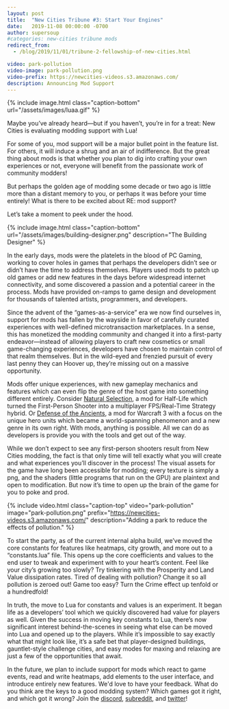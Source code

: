 ```yaml
---
layout: post
title:  "New Cities Tribune #3: Start Your Engines"
date:   2019-11-08 00:00:00 -0700
author: supersoup
#categories: new-cities tribune mods
redirect_from:
  - /blog/2019/11/01/tribune-2-fellowship-of-new-cities.html

video: park-pollution
video-image: park-pollution.png
video-prefix: https://newcities-videos.s3.amazonaws.com/
description: Announcing Mod Support
---
```


{% include image.html class="caption-bottom"
  url="/assets/images/luaa.gif" %}

Maybe you’ve already heard—but if you haven’t, you’re in for a treat: New Cities is evaluating modding support with Lua!

<!--more-->

For some of you, mod support will be a major bullet point in the feature list. For others, it will induce a shrug and an air of indifference. But the great thing about mods is that whether you plan to dig into crafting your own experiences or not, everyone will benefit from the passionate work of community modders!

But perhaps the golden age of modding some decade or two ago is little more than a distant memory to you, or perhaps it was before your time entirely! What is there to be excited about RE: mod support?

Let’s take a moment to peek under the hood.

{% include image.html class="caption-bottom"
  url="/assets/images/building-designer.png"
  description="The Building Designer" %}

In the early days, mods were the platelets in the blood of PC Gaming, working to cover holes in games that perhaps the developers didn’t see or didn’t have the time to address themselves. Players used mods to patch up old games or add new features in the days before widespread internet connectivity, and some discovered a passion and a potential career in the process. Mods have provided on-ramps to game design and development for thousands of talented artists, programmers, and developers.

Since the advent of the “games-as-a-service” era we now find ourselves in, support for mods has fallen by the wayside in favor of carefully curated experiences with well-defined microtransaction marketplaces. In a sense, this has monetized the modding community and changed it into a first-party endeavor—instead of allowing players to craft new cosmetics or small game-changing experiences, developers have chosen to maintain control of that realm themselves. But in the wild-eyed and frenzied pursuit of every last penny they can Hoover up, they’re missing out on a massive opportunity.

Mods offer unique experiences, with new gameplay mechanics and features which can even flip the genre of the host game into something different entirely. Consider [Natural Selection]( https://www.moddb.com/mods/natural-selection), a mod for Half-Life which turned the First-Person Shooter into a multiplayer FPS/Real-Time Strategy hybrid. Or [Defense of the Ancients]( https://www.moddb.com/mods/dota-allstars), a mod for Warcraft 3 with a focus on the unique hero units which became a world-spanning phenomenon and a new genre in its own right. With mods, anything is possible. All we can do as developers is provide you with the tools and get out of the way.

While we don’t expect to see any first-person shooters result from New Cities modding, the fact is that only time will tell exactly what you will create and what experiences you’ll discover in the process! The visual assets for the game have long been accessible for modding; every texture is simply a png, and the shaders (little programs that run on the GPU) are plaintext and open to modification. But now it’s time to open up the brain of the game for you to poke and prod.

{% include video.html class="caption-top"
  video="park-pollution" image="park-pollution.png"
  prefix="https://newcities-videos.s3.amazonaws.com/"
  description="Adding a park to reduce the effects of pollution." %}

To start the party, as of the current internal alpha build, we’ve moved the core constants for features like heatmaps, city growth, and more out to a “constants.lua” file. This opens up the core coefficients and values to the end user to tweak and experiment with to your heart’s content. Feel like your city’s growing too slowly? Try tinkering with the Prosperity and Land Value dissipation rates. Tired of dealing with pollution? Change it so all pollution is zeroed out! Game too easy? Turn the Crime effect up tenfold or a hundredfold!

In truth, the move to Lua for constants and values is an experiment. It began life as a developers’ tool which we quickly discovered had value for players as well. Given the success in moving key constants to Lua, there’s now significant interest behind-the-scenes in seeing what else can be moved into Lua and opened up to the players. While it’s impossible to say exactly what that might look like, it’s a safe bet that player-designed buildings, gauntlet-style challenge cities, and easy modes for maxing and relaxing are just a few of the opportunities that await.

In the future, we plan to include support for mods which react to game events, read and write heatmaps, add elements to the user interface, and introduce entirely new features. We'd love to have your feedback. What do you think are the keys to a good modding system? Which games got it right, and which got it wrong? Join the [discord], [subreddit], and [twitter]!

[subreddit]: https://www.reddit.com/r/New_Cities
[discord]: https://discord.gg/udgeB2E
[twitter]: https://twitter.com/lone_pine_games


